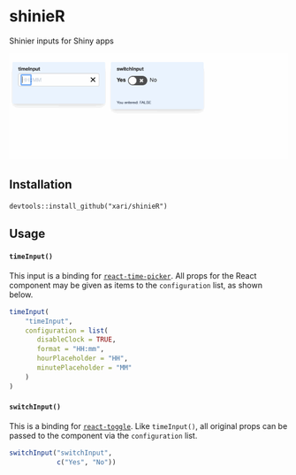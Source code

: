 # shinieR
Shinier inputs for Shiny apps

![shinieR demo](./shinier_demo.gif)

## Installation

`devtools::install_github("xari/shinieR")`

## Usage

#### `timeInput()`

This input is a binding for [`react-time-picker`](https://github.com/wojtekmaj/react-time-picker#readme).
All props for the React component may be given as items to the `configuration` list, as shown below.

```r
timeInput(
    "timeInput",
    configuration = list(
       disableClock = TRUE,
       format = "HH:mm",
       hourPlaceholder = "HH",
       minutePlaceholder = "MM"
    )
)
```

#### `switchInput()`

This is a binding for [`react-toggle`](https://github.com/aaronshaf/react-toggle).
Like `timeInput()`, all original props can be passed to the component via the `configuration` list.

```r
switchInput("switchInput",
            c("Yes", "No"))
```
